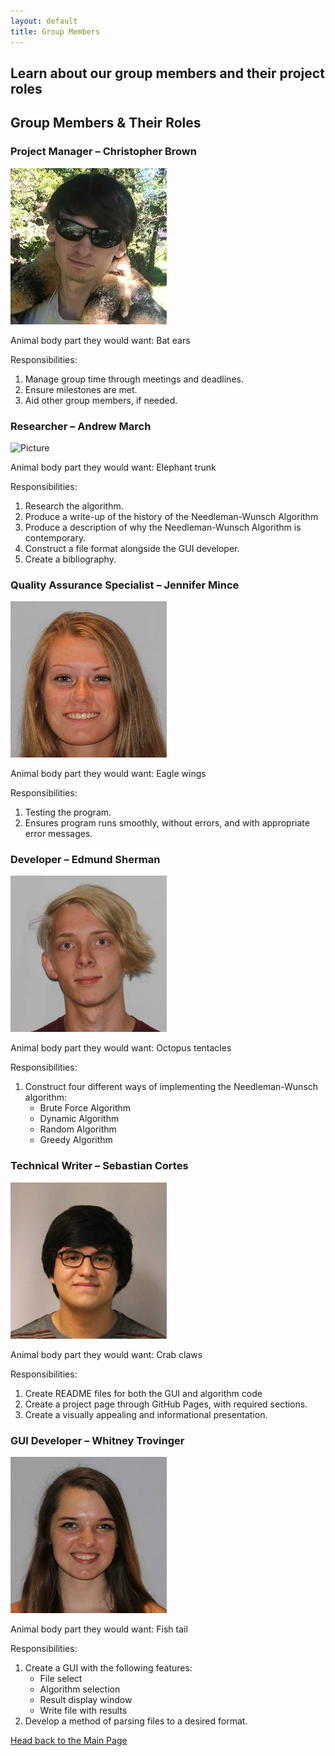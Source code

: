 ```yaml
---
layout: default
title: Group Members
---
```

## Learn about our group members and their project roles

## **Group Members & Their Roles**

### Project Manager – Christopher Brown 

![Picture](pictures/ChristopherBrown.png)

Animal body part they would want: Bat ears

Responsibilities:
1. Manage group time through meetings and deadlines.
2. Ensure milestones are met.
3. Aid other group members, if needed.

### Researcher – Andrew March

![Picture](pictures/AndrewMarch.jpg)

Animal body part they would want: Elephant trunk

Responsibilities:
1. Research the algorithm.
2. Produce a write-up of the history of the Needleman-Wunsch Algorithm
3. Produce a description of why the Needleman-Wunsch Algorithm is contemporary.
4. Construct a file format alongside the GUI developer.
5. Create a bibliography.

### Quality Assurance Specialist – Jennifer Mince 

![Picture](pictures/JMince.jpg)

Animal body part they would want: Eagle wings

Responsibilities:
1. Testing the program.
2. Ensures program runs smoothly, without errors, and with appropriate error messages.

### Developer – Edmund Sherman

![Picture](pictures/DisplayPhotoMe.jpeg)

Animal body part they would want: Octopus tentacles

Responsibilities:
1. Construct four different ways of implementing the Needleman-Wunsch algorithm:
    - Brute Force Algorithm
    - Dynamic Algorithm
    - Random Algorithm
    - Greedy Algorithm

### Technical Writer – Sebastian Cortes

![Picture](pictures/JSCG.jpeg)

Animal body part they would want: Crab claws

Responsibilities:
1. Create README files for both the GUI and algorithm code
2. Create a project page through GitHub Pages, with required sections.
3. Create a visually appealing and informational presentation.

### GUI Developer – Whitney Trovinger

![Picture](pictures/itsame.jpg)

Animal body part they would want: Fish tail

Responsibilities:
1. Create a GUI with the following features:
    - File select
    - Algorithm selection
    - Result display window
    - Write file with results
2. Develop a method of parsing files to a desired format.

[Head back to the Main Page](https://jsebcort.github.io/NeedlemanWunsch/)

